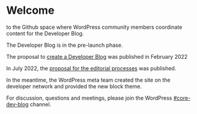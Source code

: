 # Welcome 

to the Github space where WordPress community members coordinate content for the Developer Blog.

The Developer Blog is in the pre-launch phase. 

The proposal to [create a Developer Blog](https://make.wordpress.org/core/2022/02/25/proposal-to-start-a-news-blog-on-developer-wordpress-org/) was published in February 2022

In July 2022, the [proposal for the editorial processes](https://make.wordpress.org/core/2022/07/06/proposed-editorial-process-for-the-new-developer-blog/) was published. 

In the meantime, the WordPress meta team created the site on the developer network and provided the new block theme. 

For discussion, questions and meetings, please join the WordPress [#core-dev-blog](https://wordpress.slack.com/archives/C03RL47B3S8) channel. 
